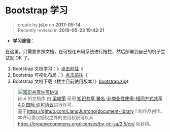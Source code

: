 # Bootstrap 学习

> create by **jsLe** on **2017-05-14**  
> Recently revised in **2019-05-23 19:42:21**

- **学习途径**：

在这里，只需要参照文档，在可视化布局系统进行拖拉，然后部署到自己的机子尝试就 OK 了。

1. Bootstrap 文档学习：》[点击前往](http://www.runoob.com/bootstrap/bootstrap-tutorial.html)《
2. Bootstrap 可视化布局：》[点击前往](http://www.ibootstrap.cn/)《
3. Bootstrap 文档下载（楼主目前使用版本）》[bootstrap.zip](./resource/bootstrap.zip)《

> <a rel="license" href="http://creativecommons.org/licenses/by-nc-sa/4.0/"><img alt="知识共享许可协议" style="border-width:0" src="https://i.creativecommons.org/l/by-nc-sa/4.0/88x31.png" /></a><br /><span xmlns:dct="http://purl.org/dc/terms/" property="dct:title">jsLe 的文档库</span> 由 <a xmlns:cc="http://creativecommons.org/ns#" href="https://github.com/LiangJunrong/document-library" property="cc:attributionName" rel="cc:attributionURL">梁峻荣</a> 采用 <a rel="license" href="http://creativecommons.org/licenses/by-nc-sa/4.0/">知识共享 署名-非商业性使用-相同方式共享 4.0 国际 许可协议</a>进行许可。<br />基于<a xmlns:dct="http://purl.org/dc/terms/" href="https://github.com/LiangJunrong/document-library" rel="dct:source">https://github.com/LiangJunrong/document-library</a>上的作品创作。<br />本许可协议授权之外的使用权限可以从 <a xmlns:cc="http://creativecommons.org/ns#" href="https://creativecommons.org/licenses/by-nc-sa/2.5/cn/" rel="cc:morePermissions">https://creativecommons.org/licenses/by-nc-sa/2.5/cn/</a> 处获得。

